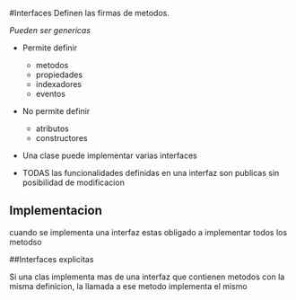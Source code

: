 #Interfaces
Definen las firmas de metodos.

*Pueden ser genericas*

- Permite definir
    - metodos
    - propiedades
    - indexadores 
    - eventos
  
- No permite definir
   - atributos 
   - constructores
  
- Una clase puede implementar varias interfaces
- TODAS las funcionalidades definidas en una interfaz son publicas sin posibilidad de modificacion

## Implementacion
cuando se implementa una interfaz estas obligado a implementar todos los metodso


##Interfaces explicitas

Si una clas implementa mas de una interfaz que contienen metodos con la misma definicion, la llamada a ese metodo implementa el mismo 